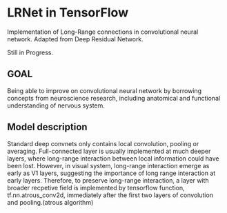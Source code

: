 # LRNet in TensorFlow

Implementation of Long-Range connections in convolutional neural network. Adapted from Deep Residual Network.

Still in Progress.

## GOAL
Being able to improve on convolutional neural network by borrowing concepts from neuroscience research, including anatomical and functional understanding of nervous system.

## Model description
Standard deep convnets only contains local convolution, pooling or averaging. Full-connected layer is usually implemented at much deeper layers, where long-range interaction between local information could have been lost. However, in visual system, long-range interaction emerge as early as V1 layers, suggesting the importance of long range interaction at early layers. Therefore, to preserve long-range interaction, a layer with broader recpetive field is implemented by tensorflow function, tf.nn.atrous_conv2d, immediately after the first two layers of convolution and pooling.(atrous algorithm)


